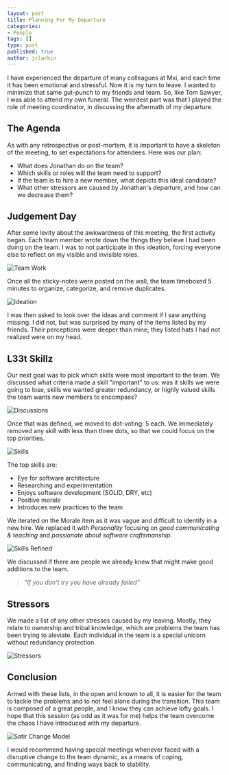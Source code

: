 ```yaml
---
layout: post
title: Planning For My Departure
categories:
- People
tags: []
type: post
published: true
author: jclarkin 
---
```


I have experienced the departure of many colleagues at Mxi, and each time it has been emotional and stressful. Now it is my turn to leave. I wanted to minimize that same gut-punch to my friends and team. So, like Tom Sawyer, I was able to attend my own funeral. The weirdest part was that I played the role of meeting coordinator, in discussing the aftermath of my departure.

## The Agenda

As with any retrospective or post-mortem, it is important to have a skeleton of the meeting, to set expectations for attendees. Here was our plan:

* What does Jonathan do on the team?
* Which skills or roles will the team need to support?
* If the team is to hire a new member, what depicts this ideal candidate?
* What other stressors are caused by Jonathan's departure, and how can we decrease them?

## Judgement Day

After some levity about the awkwardness of this meeting, the first activity began. Each team member wrote down the things they believe I had been doing on the team. I was to not participate in this ideation, forcing everyone else to reflect on my visible and invisible roles.

![Team Work](../assets/PeriMortem-Team.jpg)

Once all the sticky-notes were posted on the wall, the team timeboxed 5 minutes to organize, categorize, and remove duplicates.

![Ideation](../assets/PeriMortem-Ideation.jpg)

I was then asked to look over the ideas and comment if I saw anything missing. I did not, but was surprised by many of the items listed by my friends. Their perceptions were deeper than mine; they listed hats I had not realized were on my head.

## L33t Skillz

Our next goal was to pick which skills were most important to the team. We discussed what criteria made a skill "important" to us: was it skills we were going to lose, skills we wanted greater redundancy, or highly valued skills the team wants new members to encompass?

![Discussions](../assets/PeriMortem-Discussions.jpg)

Once that was defined, we moved to dot-voting: 5 each. We immediately removed any skill with less than three dots, so that we could focus on the top priorities.

![Skills](../assets/PeriMortem-Skills.jpg)

The top skills are:

* Eye for software architecture
* Researching and experimentation
* Enjoys software development (SOLID, DRY, etc)
* Positive morale
* Introduces new practices to the team

We iterated on the Morale item as it was vague and difficult to identify in a new hire. We replaced it with _Personality_ focusing on _good communicating & teaching_ and _passionate about software craftsmanship_.

![Skills Refined](../assets/PeriMortem-SkillsRefined.jpg)

We discussed if there are people we already knew that might make good additions to the team.

> _"If you don't try you have already failed"_

## Stressors

We made a list of any other stresses caused by my leaving. Mostly, they relate to ownership and tribal knowledge, which are problems the team has been trying to aleviate. Each individual in the team is a special unicorn without redundancy protection.

![Stressors](../assets/PeriMortem-Stressors.jpg)

## Conclusion

Armed with these lists, in the open and known to all, it is easier for the team to tackle the problems and to not feel alone during the transition. This team is composed of a great people, and I know they can achieve lofty goals. I hope that this session (as odd as it was for me) helps the team overcome the chaos I have introduced with my departure.

![Satir Change Model](../assets/PeriMortem-Satir.png)

I would recommend having special meetings whenever faced with a disruptive change to the team dynamic, as a means of coping, communicating, and finding ways back to stability.
